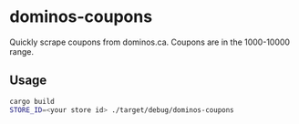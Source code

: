 # dominos-coupons

Quickly scrape coupons from dominos.ca. Coupons are in the 1000-10000 range.

## Usage
```sh
cargo build
STORE_ID=<your store id> ./target/debug/dominos-coupons
```